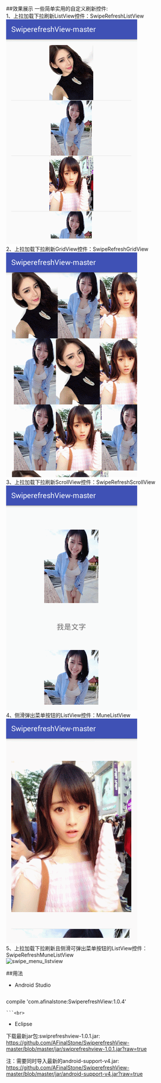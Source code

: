 ##效果展示
一些简单实用的自定义刷新控件:<br>
1、上拉加载下拉刷新ListView控件：SwipeRefreshListView<br>
![listview](https://github.com/AFinalStone/SwiperefreshView-master/blob/master/screenshot/listview.gif)<br>
2、上拉加载下拉刷新GridView控件：SwipeRefreshGridView<br>
![gridview](https://github.com/AFinalStone/SwiperefreshView-master/blob/master/screenshot/gridview.gif)<br>
3、上拉加载下拉刷新ScrollView控件：SwipeRefreshScrollView<br>
![scrollview](https://github.com/AFinalStone/SwiperefreshView-master/blob/master/screenshot/scrollview.gif)<br>
4、侧滑弹出菜单按钮的ListView控件：MuneListView<br>
![menu_listview](https://github.com/AFinalStone/SwiperefreshView-master/blob/master/screenshot/menu_listview.gif)<br>
5、上拉加载下拉刷新且侧滑可弹出菜单按钮的ListView控件：SwipeRefreshMuneListView<br>
![swipe_menu_listview](https://github.com/AFinalStone/SwiperefreshView-master/blob/master/screenshot/swipe_menu_listview.gif)

##用法

* Android Studio<br>
	```

compile 'com.afinalstone:SwiperefreshView:1.0.4'

	```<br>
* Eclipse<br>

下载最新jar包:swiprefreshview-1.0.1.jar:<br>
https://github.com/AFinalStone/SwiperefreshView-master/blob/master/jar/swiprefreshview-1.0.1.jar?raw=true

注：需要同时导入最新的android-support-v4.jar:<br>
https://github.com/AFinalStone/SwiperefreshView-master/blob/master/jar/android-support-v4.jar?raw=true
